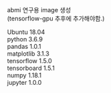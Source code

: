 abmi 연구용 image 생성   
(tensorflow-gpu 추후에 추가해야함.)   


Ubuntu        18.04   
python        3.6.9   
pandas        1.0.1   
matplotlib    3.1.3   
tensorflow    1.5.0   
tensorboard   1.5.1   
numpy         1.18.1   
jupyter       1.0.0   
